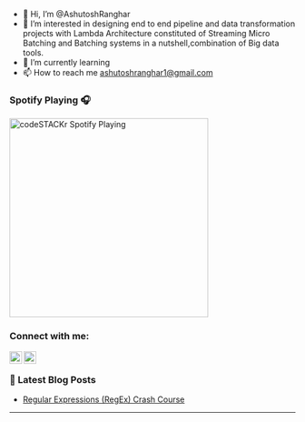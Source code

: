 - 👋 Hi, I’m @AshutoshRanghar
- 👀 I’m interested in designing end to end pipeline and data transformation projects with Lambda Architecture constituted of Streaming Micro Batching and Batching systems in a nutshell,combination of Big data tools.
- 🌱 I’m currently learning 
- 📫 How to reach me ashutoshranghar1@gmail.com

<!---
AshutoshRanghar/AshutoshRanghar is a ✨ special ✨ repository because its `README.md` (this file) appears on your GitHub profile.
You can click the Preview link to take a look at your changes.
--->
### Spotify Playing 🎧

[<img src="https://now-playing-codestackr.vercel.app/api/spotify-playing" alt="codeSTACKr Spotify Playing" width="350" />](https://open.spotify.com/user/swyqyimdc12jajde4vpwd2x1b)
### Connect with me:

[<img align="left" alt="codeSTACKr | LinkedIn" width="22px" src="https://cdn.jsdelivr.net/npm/simple-icons@v3/icons/linkedin.svg" />][linkedin]
[<img align="left" alt="codeSTACKr | Instagram" width="22px" src="https://cdn.jsdelivr.net/npm/simple-icons@v3/icons/instagram.svg" />][instagram]

<br />



### 📕 Latest Blog Posts

<!-- BLOG-POST-LIST:START -->
- [Regular Expressions (RegEx) Crash Course](https://dev.to/codestackr/regular-expressions-regex-crash-course-248n)
<!-- BLOG-POST-LIST:END -->


---
[instagram]: https://www.instagram.com/ashutosh_ranghar_/
[linkedin]: https://www.linkedin.com/in/ashutosh-ranghar-b14838107/
